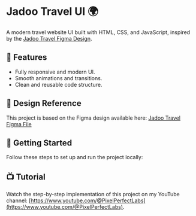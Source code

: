 # Jadoo Travel UI 🌍

A modern travel website UI built with HTML, CSS, and JavaScript, inspired by the [Jadoo Travel Figma Design](https://www.figma.com/community/file/993910904620677970).

## 🌟 Features
- Fully responsive and modern UI.
- Smooth animations and transitions.
- Clean and reusable code structure.

## 🔗 Design Reference
This project is based on the Figma design available here:
[Jadoo Travel Figma File](https://www.figma.com/community/file/993910904620677970)

## 🚀 Getting Started
Follow these steps to set up and run the project locally:

## 📺 Tutorial
Watch the step-by-step implementation of this project on my YouTube channel:
[https://www.youtube.com/@PixelPerfectLabs](https://www.youtube.com/@PixelPerfectLabs).
